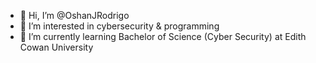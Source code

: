 - 👋 Hi, I’m @OshanJRodrigo
- 👀 I’m interested in cybersecurity & programming
- 🌱 I’m currently learning Bachelor of Science (Cyber Security) at Edith Cowan University
      
<!---
OshanJRodrigo/OshanJRodrigo is a ✨ special ✨ repository because its `README.md` (this file) appears on your GitHub profile.
You can click the Preview link to take a look at your changes.
--->
